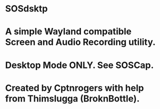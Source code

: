 # SOSdsktp

# A simple Wayland compatible Screen and Audio Recording utility. 
# Desktop Mode ONLY. See SOSCap.

# Created by Cptnrogers with help from Thimslugga (BroknBottle).
